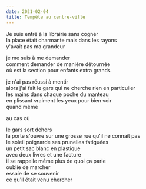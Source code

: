 ```yaml
---
date: 2021-02-04
title: Tempête au centre-ville
---
```


Je suis entré à la librairie sans cogner\
la place était charmante mais dans les rayons\
y'avait pas ma grandeur

je me suis à me demander\
comment demander de manière détournée\
où est la section pour enfants extra grands

je n'ai pas réussi à mentir\
alors j'ai fait le gars qui ne cherche rien en particulier\
les mains dans chaque poche du manteau\
en plissant vraiment les yeux pour bien voir\
quand même

au cas où

le gars sort dehors\
la porte s'ouvre sur une grosse rue qu'il ne connaît pas\
le soleil poignarde ses prunelles fatiguées\
un petit sac blanc en plastique\
avec deux livres et une facture\
il se rappelle même plus de quoi ça parle\
oublie de marcher\
essaie de se souvenir\
ce qu'il était venu chercher







